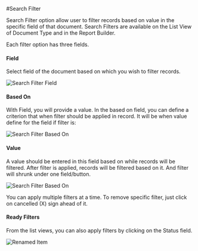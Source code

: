 #Search Filter

Search Filter option allow user to filter records based on value in the specific field of that document. Search Filters are available on the List View of Document Type and in the Report Builder.

Each filter option has three fields.

#### Field

Select field of the document based on which you wish to filter records.

<img alt="Search Filter Field" class="screenshot" src="/docs/assets/img/articles/search-filter-field.gif">


#### Based On

With Field, you will provide a value. In the based on field, you can define a criterion that when filter should be applied in record. It will be when value define for the field if filter is:

<img alt="Search Filter Based On" class="screenshot" src="/docs/assets/img/articles/search-filter-based-on.gif">

#### Value

A value should be entered in this field based on while records will be filtered. After filter is applied, records will be filtered based on it. And filter will shrunk under one field/button.

<img alt="Search Filter Based On" class="screenshot" src="/docs/assets/img/articles/search-filter-result.png">


You can apply multiple filters at a time. To remove specific filter, just click on cancelled (X) sign ahead of it.

#### Ready Filters

From the list views, you can also apply filters by clicking on the Status field.

<img alt="Renamed Item" class="screenshot" src="/docs/assets/img/articles/search-filter-auto.gif">

<!-- markdown -->
